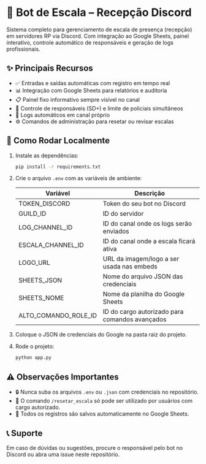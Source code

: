 # 🚨 Bot de Escala – Recepção Discord

Sistema completo para gerenciamento de escala de presença (recepção) em servidores RP via Discord.
Com integração ao Google Sheets, painel interativo, controle automático de responsáveis e geração de logs profissionais.

## ✨ Principais Recursos
- ✅ Entradas e saídas automáticas com registro em tempo real
- 📊 Integração com Google Sheets para relatórios e auditoria
- 📋 Painel fixo informativo sempre visível no canal
- 👮 Controle de responsáveis (SD+) e limite de policiais simultâneos
- 📢 Logs automáticos em canal próprio
- ⚙️ Comandos de administração para resetar ou revisar escalas

## 🚀 Como Rodar Localmente
1. Instale as dependências:
   ```bash
   pip install -r requirements.txt
   ```
2. Crie o arquivo `.env` com as variáveis de ambiente:

   | Variável              | Descrição                                              |
   |----------------------|--------------------------------------------------------|
   | TOKEN_DISCORD        | Token do seu bot no Discord                            |
   | GUILD_ID             | ID do servidor                                         |
   | LOG_CHANNEL_ID       | ID do canal onde os logs serão enviados                |
   | ESCALA_CHANNEL_ID    | ID do canal onde a escala ficará ativa                 |
   | LOGO_URL             | URL da imagem/logo a ser usada nas embeds              |
   | SHEETS_JSON          | Nome do arquivo JSON das credenciais                   |
   | SHEETS_NOME          | Nome da planilha do Google Sheets                      |
   | ALTO_COMANDO_ROLE_ID | ID do cargo autorizado para comandos avançados         |

3. Coloque o JSON de credenciais do Google na pasta raiz do projeto.
4. Rode o projeto:
   ```bash
   python app.py
   ```

## ⚠️ Observações Importantes
- 🔒 Nunca suba os arquivos `.env` ou `.json` com credenciais no repositório.
- 🔧 O comando `/resetar_escala` só pode ser utilizado por usuários com cargo autorizado.
- 🧾 Todos os registros são salvos automaticamente no Google Sheets.

## 📞 Suporte
Em caso de dúvidas ou sugestões, procure o responsável pelo bot no Discord ou abra uma issue neste repositório.
